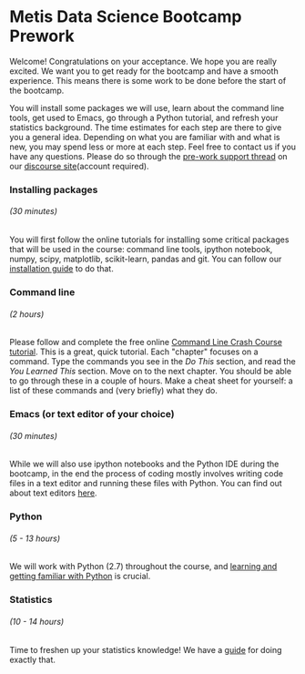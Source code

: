 # Metis Data Science Bootcamp Prework

Welcome! Congratulations on your acceptance. We hope you are really
excited. We want you to get ready for the bootcamp and have a smooth
experience. This means there is some work to be done before the start
of the bootcamp.

You will install some packages we will use, learn about the command
line tools, get used to Emacs, go through a Python tutorial, and
refresh your statistics background. The time estimates for each step
are there to give you a general idea. Depending on what you are
familiar with and what is new, you may spend less or more at each
step. Feel free to contact us if you have any questions. Please do so 
through the [pre-work support thread](http://162.243.206.168/t/pre-work-megathread)
on our [discourse site](http://162.243.206.168/)(account required).


### Installing packages 
###### (30 minutes)
You will first follow the online tutorials for installing some
critical packages that will be used in the course: command line tools,
ipython notebook, numpy, scipy, matplotlib, scikit-learn, pandas and
git. You can follow our [installation guide](installation.md) to do that.


### Command line
###### (2 hours)
Please follow and complete the free online [Command Line Crash Course
tutorial](http://cli.learncodethehardway.org/book/). This is a great,
quick tutorial. Each "chapter" focuses on a command. Type the commands
you see in the _Do This_ section, and read the _You Learned This_
section. Move on to the next chapter. You should be able to go through
these in a couple of hours. Make a cheat sheet for yourself: a list of
these commands and (very briefly) what they do.


### Emacs (or text editor of your choice)
######  (30 minutes)
While we will also use ipython notebooks and the Python IDE during the
bootcamp, in the end the process of coding mostly involves writing
code files in a text editor and running these files with Python. You
can find out about text editors [here](editors.md).


### Python
######  (5 - 13 hours)
We will work with Python (2.7) throughout the course, and [learning and
getting familiar with Python](python.md) is crucial. 


### Statistics
######  (10 - 14 hours)
Time to freshen up your statistics knowledge! We have a [guide](stats.md)
for doing exactly that.
